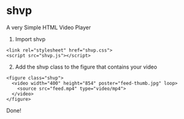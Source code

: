 # shvp
A very Simple HTML Video Player

1) Import shvp  
```
<link rel="stylesheet" href="shvp.css">
<script src="shvp.js"></script>
```

2) Add the shvp class to the figure that contains your video  
```
<figure class="shvp">
  <video width="400" height="854" poster="feed-thumb.jpg" loop>
    <source src="feed.mp4" type="video/mp4">
  </video>
</figure>
```

Done!
